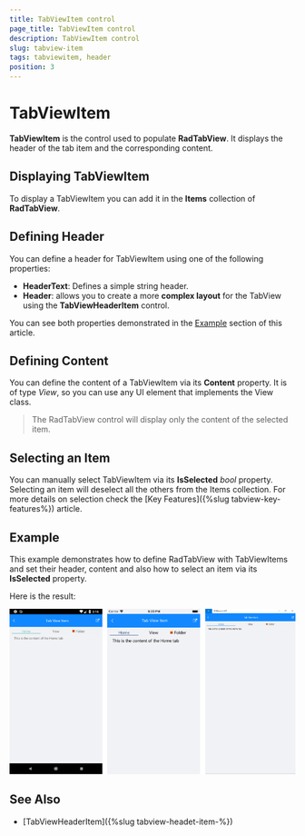 ```yaml
---
title: TabViewItem control
page_title: TabViewItem control
description: TabViewItem control
slug: tabview-item
tags: tabviewitem, header
position: 3
---
```


# TabViewItem

**TabViewItem** is the control used to populate **RadTabView**. It displays the header of the tab item and the corresponding content.

## Displaying TabViewItem

To display a TabViewItem you can add it in the **Items** collection of **RadTabView**.

## Defining Header

You can define a header for TabViewItem using one of the following properties:

* **HeaderText**: Defines a simple string header. 
* **Header**: allows you to create a more **complex layout** for the TabView using the **TabViewHeaderItem** control. 

You can see both properties demonstrated in the [Example](#example) section of this article.

## Defining Content

You can define the content of a TabViewItem via its **Content** property. It is of type *View*, so you can use any UI element that implements the View class.

> The RadTabView control will display only the content of the selected item.

## Selecting an Item

You can manually select TabViewItem via its **IsSelected** *bool* property. Selecting an item will deselect all the others from the Items collection. For more details on selection check the [Key Features]({%slug tabview-key-features%}) article.

## Example

This example demonstrates how to define RadTabView with TabViewItems and set their header, content and also how to select an item via its **IsSelected** property. 

<snippet id='tabview-features-tabviewitem-xaml'/>
<snippet id='tabview-features-tabviewitem-csharp'/>

Here is the result:
 
![TabViewItem control](images/tabview-item-control.png)

## See Also

- [TabViewHeaderItem]({%slug tabview-headet-item-%})
